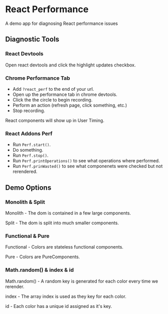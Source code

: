 React Performance
=================

A demo app for diagnosing React performance issues

## Diagnostic Tools

### React Devtools
Open react devtools and click the highlight updates checkbox.

### Chrome Performance Tab
- Add `?react_perf` to the end of your url.
- Open up the performance tab in chrome devtools.
- Click the the circle to begin recording.
- Perform an action (refresh page, click something, etc.)
- Stop recording.

React components will show up in User Timing.

### React Addons Perf
- Run `Perf.start()`.
- Do something.
- Run `Perf.stop()`.
- Run `Perf.printOperations()` to see what operations where performed.
- Run `Perf.prinWasted()` to see what componenets were checked but not rerendered.

## Demo Options

### Monolith & Split
Monolith - The dom is contained in a few large components.

Split - The dom is split into much smaller components.

### Functional & Pure
Functional - Colors are stateless functional components.

Pure - Colors are PureComponents.

### Math.random() & index & id
Math.random() - A random key is generated for each color every time we rerender.

index - The array index is used as they key for each color.

id - Each color has a unique id assigned as it's key.
